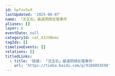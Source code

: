 ```yaml
---
id: hpfsv5xd
lastUpdated: '2025-06-07'
name: 「沈玉石」最速阴牌反噬事件
aliases: []
layer: 6
eventDate: null
categoryId: cat_X3JSNomc
tagIds: []
timelineEvents: []
relations: []
titledLinks:
  - title: '链接: 「沈玉石」最速阴牌反噬事件'
    url: 'https://tieba.baidu.com/p/9189093598'
---
```


